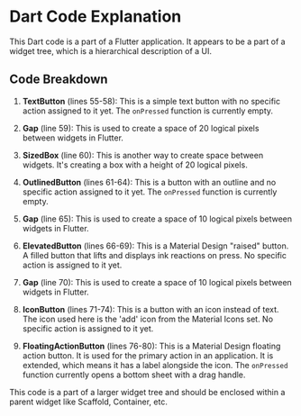 # Dart Code Explanation

This Dart code is a part of a Flutter application. It appears to be a part of a widget tree, which is a hierarchical description of a UI.

## Code Breakdown

1. **TextButton** (lines 55-58): This is a simple text button with no specific action assigned to it yet. The `onPressed` function is currently empty.

2. **Gap** (line 59): This is used to create a space of 20 logical pixels between widgets in Flutter.

3. **SizedBox** (line 60): This is another way to create space between widgets. It's creating a box with a height of 20 logical pixels.

4. **OutlinedButton** (lines 61-64): This is a button with an outline and no specific action assigned to it yet. The `onPressed` function is currently empty.

5. **Gap** (line 65): This is used to create a space of 10 logical pixels between widgets in Flutter.

6. **ElevatedButton** (lines 66-69): This is a Material Design "raised" button. A filled button that lifts and displays ink reactions on press. No specific action is assigned to it yet.

7. **Gap** (line 70): This is used to create a space of 10 logical pixels between widgets in Flutter.

8. **IconButton** (lines 71-74): This is a button with an icon instead of text. The icon used here is the 'add' icon from the Material Icons set. No specific action is assigned to it yet.

9. **FloatingActionButton** (lines 76-80): This is a Material Design floating action button. It is used for the primary action in an application. It is extended, which means it has a label alongside the icon. The `onPressed` function currently opens a bottom sheet with a drag handle.

This code is a part of a larger widget tree and should be enclosed within a parent widget like Scaffold, Container, etc.
